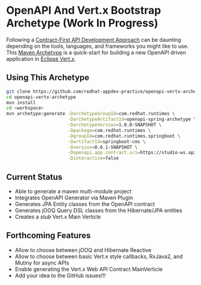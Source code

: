 # OpenAPI And Vert.x Bootstrap Archetype (Work In Progress)

Following a [Contract-First API Development Approach](https://bit.ly/contract-first-api) can be daunting depending on the tools, languages, and frameworks you might like to use. This [Maven Archetype](https://maven.apache.org/guides/introduction/introduction-to-archetypes.html) is a quick-start for building a new OpenAPI driven application in [Eclipse Vert.x](https://vertx.io/).

## Using This Archetype

```bash
git clone https://github.com/redhat-appdev-practice/openapi-vertx-archetype.git
cd openapi-vertx-archetype
mvn install
cd <workspace>
mvn archetype:generate -DarchetypeGroupId=com.redhat.runtimes \
                       -DarchetypeArtifactId=openapi-spring-archetype \
                       -DarchetypeVersion=1.0.0-SNAPSHOT \
                       -Dpackage=com.redhat.runtimes \
                       -DgroupId=com.redhat.runtimes.springboot \
                       -DartifactId=springboot-cms \
                       -Dversion=0.0.1-SNAPSHOT \
                       -Dopenapi.app.contract.uri=https://studio-ws.apicur.io/sharing/fb9d632f-6777-44c6-a22e-0a33d88a1d52?content=true \
                       -Dinteractive=false
```

## Current Status

- Able to generate a maven multi-module project
- Integrates OpenAPI Generator via Maven Plugin
- Generates JPA Entity classes from the OpenAPI contract
- Generates jOOQ Query DSL classes from the Hibernate/JPA entities
- Creates a *stub* Vert.x Main Verticle

## Forthcoming Features

- Allow to choose between jOOQ and Hibernate Reactive
- Allow to choose between basic Vert.x style callbacks, RxJava2, and Mutiny for async APIs
- Enable generating the Vert.x Web API Contract MainVerticle
- Add your idea to the GitHub issues!!!
